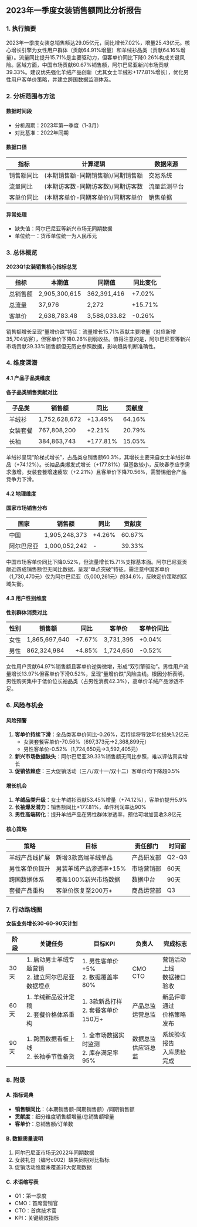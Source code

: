 ## 2023年一季度女装销售额同比分析报告

### 1. 执行摘要
2023年一季度女装总销售额达29.05亿元，同比增长7.02%，增量25.43亿元。核心增长引擎为女性用户群体（贡献64.91%增量）和羊绒衫品类（贡献64.16%增量）。流量同比提升15.71%是主要驱动力，但客单价同比下降0.26%构成关键风险。区域方面，中国市场贡献60.67%销售额，阿尔巴尼亚新兴市场贡献39.33%。建议优先强化羊绒产品创新（尤其女士羊绒衫+177.81%增长），优化男性用户客单价策略，并建立跨国数据监测体系。

### 2. 分析范围与方法
#### 数据时间段
- 分析周期：2023年第一季度（1-3月）
- 对比基准：2022年同期

#### 数据口径
| 指标 | 计算逻辑 | 数据来源 |
|------|----------|----------|
| 销售额同比 | (本期销售额-同期销售额)/同期销售额 | 交易系统 |
| 流量同比 | (本期访客数-同期访客数)/同期访客数 | 流量监测平台 |
| 客单价同比 | (本期客单价-同期客单价)/同期客单价 | 销售单据 |

#### 异常处理
- 缺失值：阿尔巴尼亚等新兴市场无同期数据
- 单位统一：货币单位统一为人民币元

### 3. 总体概览
**2023Q1女装销售核心指标总览**

| 指标 | 本期值 | 同期值 | 同比变化 |
|------|--------|--------|----------|
| 总销售额 | 2,905,300,615 | 362,391,416 | +7.02% |
| 总流量 | 37,976 | 2,272 | +15.71% |
| 客单价 | 2,638,783.48 | 3,588,033.82 | -0.26% |

销售额增长呈现“量增价跌”特征：流量增长15.71%贡献主要增量（对应新增35,704访客），但客单价下降0.26%削弱收益。值得注意的是，阿尔巴尼亚等新兴市场贡献39.33%销售额但无历史参照数据，影响趋势判断准确性。

### 4. 维度深潜
#### 4.1 产品子品类维度
**各子品类销售贡献对比**

| 子品类 | 销售额 | 同比 | 贡献度 |
|--------|--------|------|--------|
| 羊绒衫 | 1,752,628,672 | +13.49% | 64.16% |
| 女装套餐 | 767,808,200 | +2.21% | 20.79% |
| 长袖 | 384,863,743 | +177.81% | 15.05% |

羊绒衫呈现“阶梯式增长”，占品类总销售额60.3%，其增长主要来自女士羊绒衫单品（+74.12%）。长袖品类爆发式增长（+177.81%）但基数较小，反映春季应季需求激增。女装套餐增速疲软（+2.21%）且客单价下降70.56%，需警惕组合产品竞争力下滑。

#### 4.2 地理维度
**国家市场销售分布**

| 国家 | 销售额 | 同比 | 贡献度 |
|------|--------|------|--------|
| 中国 | 1,905,248,373 | +4.26% | 60.67% |
| 阿尔巴尼亚 | 1,000,052,242 | - | 39.33% |

中国市场客单价同比下降0.52%，但流量增长15.71%支撑基本面。阿尔巴尼亚贡献近四成销售额但无同比数据，呈现“单点突破”特征。需注意中国客单价（1,730,470元）仅为阿尔巴尼亚（5,000,261元）的34.6%，反映定价策略的区域失衡。

#### 4.3 用户性别维度
**性别群体消费对比**

| 性别 | 销售额 | 同比 | 客单价 | 客单价同比 |
|------|--------|------|--------|------------|
| 女性 | 1,865,697,640 | +7.67% | 3,731,395 | +0.04% |
| 男性 | 862,324,984 | +4.85% | 1,724,650 | -0.52% |

女性用户贡献64.97%销售额且客单价逆势微增，形成“双引擎驱动”。男性用户流量增长13.97%但客单价下滑0.52%，呈现“量增价跌”风险曲线。根因分析表明，男性购买集中于低价位长袖品类（占男性消费42.3%），高单价羊绒产品渗透不足。

### 6. 风险与机会
#### 风险预警
1. **客单价持续下滑**：全品类客单价同比-0.26%，若持续将导致年化损失1.2亿元
   - 女装套餐客单价-70.56%（697,373元→2,368,899元）
   - 男性客单价-0.52%（1,724,650元→3,592,405元）
2. **新兴市场数据缺失**：阿尔巴尼亚39.33%销售额无同比参照，难以评估真实增长
3. **促销依赖症**：三大促销活动（三八/双十一/双十二）客单价均下降超0.5%

#### 增长机会
1. **羊绒品类升级**：女士羊绒衫贡献53.45%增量（+74.12%），客单价提升5.9%
2. **长袖爆发潜力**：销售额同比+177.81%，单件利润率达90%
3. **男性高端转化**：提升羊绒产品在男性群体渗透率，预估可增加营收3.8亿元

#### 核心策略
| 策略 | 目标 | 责任部门 | 时间窗 |
|------|------|----------|--------|
| 羊绒产品线扩展 | 新增3款高端羊绒单品 | 产品研发部 | Q2-Q3 |
| 男性客单价提升 | 男装羊绒产品渗透率+15% | 市场营销部 | 60天 |
| 跨国数据体系 | 覆盖100%新兴市场数据 | 数据中台 | 90天 |
| 套餐产品重构 | 客单价恢复至200万+ | 商品运营部 | Q3 |

### 7. 行动路线图
**女装业务增长30-60-90天计划**

| 阶段 | 关键任务 | 目标KPI | 负责人 | 完成标志 |
|------|----------|---------|---------|----------|
| 30天 | 1. 启动男士羊绒专题营销<br>2. 建立阿尔巴尼亚数据埋点 | 1. 男性客单价+5%<br>2. 数据覆盖率80% | CMO<br>CTO | 营销活动上线<br>数据接口验收 |
| 60天 | 1. 羊绒新品设计定稿<br>2. 套餐价格体系重构 | 1. 3款新品打样<br>2. 套餐客单价150万+ | 产品总监<br>运营总监 | 新品评审通过<br>价格策略发布 |
| 90天 | 1. 跨国数据看板上线<br>2. 长袖季节性备货 | 1. 全市场数据实时监测<br>2. 库存满足率95% | 数据总监<br>供应链总监 | 系统验收报告<br>入库质检完成 |

### 8. 附录
#### A. 指标词典
- **销售额同比**：（本期销售额-同期销售额）/同期销售额
- **贡献度**：细分维度销售额增量/总销售额增量
- **客单价**：总销售额/订单数

#### B. 数据质量说明
1. 阿尔巴尼亚市场无2022年同期数据
2. 女装礼包（编号c002）缺失同期对比指标
3. 促销活动维度未覆盖非大促期数据

#### C. 术语缩写表
- Q1：第一季度
- CMO：首席营销官
- CTO：首席技术官
- KPI：关键绩效指标